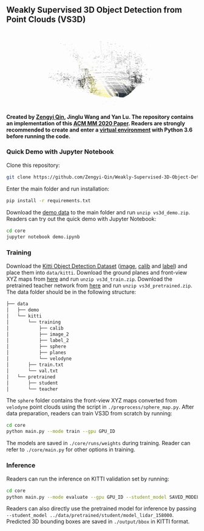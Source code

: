 ## Weakly Supervised 3D Object Detection from Point Clouds (VS3D)

![](demo.gif)

#### Created by [Zengyi Qin](http://www.qinzy.tech/), Jinglu Wang and Yan Lu. The repository contains an implementation of this [ACM MM 2020 Paper](https://arxiv.org/abs/2007.13970). Readers are strongly recommended to create and enter a [virtual environment](https://docs.conda.io/projects/conda/en/latest/user-guide/tasks/manage-environments.html) with Python 3.6 before running the code.

### Quick Demo with Jupyter Notebook
Clone this repository:
```bash
git clone https://github.com/Zengyi-Qin/Weakly-Supervised-3D-Object-Detection.git
```
Enter the main folder and run installation:
```bash
pip install -r requirements.txt
```
Download the [demo data](https://drive.google.com/file/d/1s4G3avlud7H4oqEBpi0GMnL20HjPJ9Wd/view?usp=sharing) to the main folder and run `unzip vs3d_demo.zip`. Readers can try out the quick demo with Jupyter Notebook:
```bash
cd core
jupyter notebook demo.ipynb
```

### Training
Download the [Kitti Object Detection Dataset](http://www.cvlibs.net/datasets/kitti/eval_object.php?obj_benchmark=3d) ([image](http://www.cvlibs.net/download.php?file=data_object_image_2.zip), [calib](http://www.cvlibs.net/download.php?file=data_object_calib.zip) and [label](http://www.cvlibs.net/download.php?file=data_object_label_2.zip)) and place them into `data/kitti`. Download the ground planes and front-view XYZ maps from [here](https://drive.google.com/file/d/1SGgIFLK8t7IVf6Cb_yk83NGWzJcx5WwK/view?usp=sharing) and run `unzip vs3d_train.zip`. Download the pretrained teacher network from [here](https://drive.google.com/file/d/1rnTjOg7R8Ino6778OPTxJSvHBzuc50Yv/view?usp=sharing) and run `unzip vs3d_pretrained.zip`. The data folder should be in the following structure:
```
├── data
│   ├── demo
│   └── kitti
│       └── training
│           ├── calib
│           ├── image_2
│           ├── label_2
│           ├── sphere
│           ├── planes
│           └── velodyne
│       ├── train.txt
│       └── val.txt
│   └── pretrained
│       ├── student
│       └── teacher
```
The `sphere` folder contains the front-view XYZ maps converted from `velodyne` point clouds using the script in `./preprocess/sphere_map.py`. After data preparation, readers can train VS3D from scratch by running:
```bash
cd core
python main.py --mode train --gpu GPU_ID
```
The models are saved in `./core/runs/weights` during training. Reader can refer to `./core/main.py` for other options in training.

### Inference
Readers can run the inference on KITTI validation set by running:
```bash
cd core
python main.py --mode evaluate --gpu GPU_ID --student_model SAVED_MODEL
```
Readers can also directly use the pretrained model for inference by passing `--student_model ../data/pretrained/student/model_lidar_158000`. Predicted 3D bounding boxes are saved in `./output/bbox` in KITTI format. 
